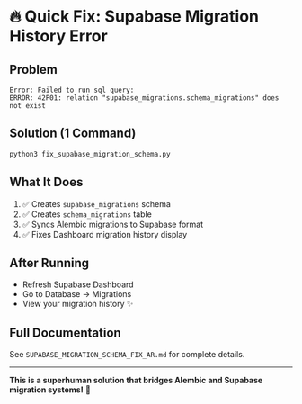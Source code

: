 # 🔥 Quick Fix: Supabase Migration History Error

## Problem
```
Error: Failed to run sql query: 
ERROR: 42P01: relation "supabase_migrations.schema_migrations" does not exist
```

## Solution (1 Command)
```bash
python3 fix_supabase_migration_schema.py
```

## What It Does
1. ✅ Creates `supabase_migrations` schema
2. ✅ Creates `schema_migrations` table  
3. ✅ Syncs Alembic migrations to Supabase format
4. ✅ Fixes Dashboard migration history display

## After Running
- Refresh Supabase Dashboard
- Go to Database → Migrations
- View your migration history ✨

## Full Documentation
See `SUPABASE_MIGRATION_SCHEMA_FIX_AR.md` for complete details.

---

**This is a superhuman solution that bridges Alembic and Supabase migration systems!** 🚀
